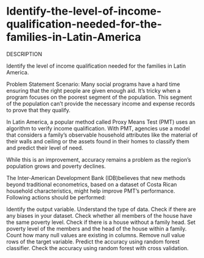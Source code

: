 # Identify-the-level-of-income-qualification-needed-for-the-families-in-Latin-America
DESCRIPTION

Identify the level of income qualification needed for the families in Latin America.

Problem Statement Scenario:
Many social programs have a hard time ensuring that the right people are given enough aid. It’s tricky when a program focuses on the poorest segment of the population. This segment of the population can’t provide the necessary income and expense records to prove that they qualify.

In Latin America, a popular method called Proxy Means Test (PMT) uses an algorithm to verify income qualification. With PMT, agencies use a model that considers a family’s observable household attributes like the material of their walls and ceiling or the assets found in their homes to
classify them and predict their level of need.

While this is an improvement, accuracy remains a problem as the region’s population grows and poverty declines.

The Inter-American Development Bank (IDB)believes that new methods beyond traditional econometrics, based on a dataset of Costa Rican household characteristics, might help improve PMT’s performance.
Following actions should be performed:

Identify the output variable.
Understand the type of data.
Check if there are any biases in your dataset.
Check whether all members of the house have the same poverty level.
Check if there is a house without a family head.
Set poverty level of the members and the head of the house within a family.
Count how many null values are existing in columns.
Remove null value rows of the target variable.
Predict the accuracy using random forest classifier.
Check the accuracy using random forest with cross validation.
